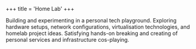 +++
title = 'Home Lab'
+++

Building and experimenting in a personal tech playground. Exploring hardware setups, network configurations, virtualisation technologies, and homelab project ideas. Satisfying hands-on breaking and creating of personal services and infrastructure cos-playing.
